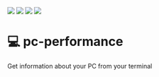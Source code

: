 <p align="center">

<a href="https://travis-ci.com/KrystianJonca/pc-performance" alt="Build Status"><img src="https://travis-ci.com/KrystianJonca/pc-performance.svg?branch=master"/></a>
<a href="https://app.fossa.io/projects/git%2Bgithub.com%2FKrystianJonca%2Fpc-performance?ref=badge_shield" alt="FOSSA Status"><img src="https://app.fossa.io/api/projects/git%2Bgithub.com%2FKrystianJonca%2Fpc-performance.svg?type=shield"/></a>
<a href="https://david-dm.org/KrystianJonca/pc-performancer" alt="Dependencies Status"><img src="https://david-dm.org/KrystianJonca/pc-performance.svg"/></a>
<a href="https://standardjs.com" alt="JavaScript Style Guide"><img src="https://img.shields.io/badge/code_style-standard-brightgreen.svg"/></a>

</p>

# 💻 pc-performance
Get information about your PC from your terminal
